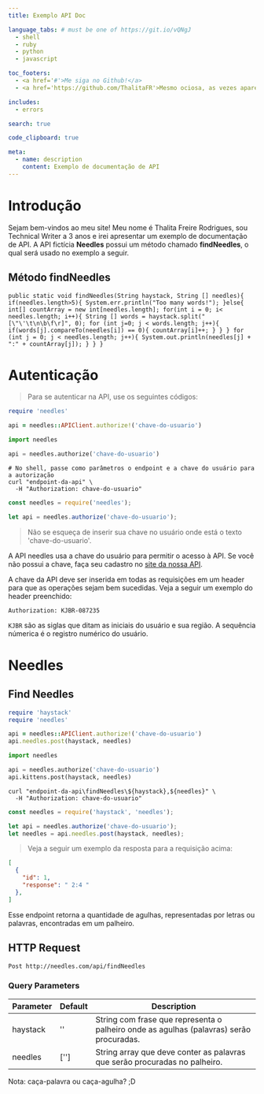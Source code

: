 ```yaml
---
title: Exemplo API Doc

language_tabs: # must be one of https://git.io/vQNgJ
  - shell
  - ruby
  - python
  - javascript

toc_footers:
  - <a href='#'>Me siga no Github!</a>
  - <a href='https://github.com/ThalitaFR'>Mesmo ociosa, as vezes apareço ;D </a>

includes:
  - errors

search: true

code_clipboard: true

meta:
  - name: description
    content: Exemplo de documentação de API
---
```


# Introdução

Sejam bem-vindos ao meu site! 
Meu nome é Thalita Freire Rodrigues, sou Technical Writer a 3 anos e irei apresentar um exemplo de documentação de API.
A API fictícia **Needles** possui um método chamado **findNeedles**, o qual será usado no exemplo a seguir.

## Método findNeedles

`
public static void findNeedles(String haystack, String [] needles){
  if(needles.length>5){
    System.err.println("Too many words!");
  }else{
    int[] countArray = new int[needles.length];
    for(int i = 0; i< needles.length; i++){
      String [] words = haystack.split("[\"\'\t\n\b\f\r]", 0);
        for (int j=0; j < words.length; j++){
          if(words[j].compareTo(needles[i]) == 0){
            countArray[i]++;
          }
        }
    }
    for (int j = 0; j < needles.length; j++){
      System.out.println(needles[j] + ":" + countArray[j]);
    }
  }
}
`

# Autenticação

> Para se autenticar na API, use os seguintes códigos:

```ruby
require 'needles'

api = needles::APIClient.authorize!('chave-do-usuario')
```

```python
import needles

api = needles.authorize('chave-do-usuario')
```

```shell
# No shell, passe como parâmetros o endpoint e a chave do usuário para a autorização
curl "endpoint-da-api" \
  -H "Authorization: chave-do-usuario"
```

```javascript
const needles = require('needles');

let api = needles.authorize('chave-do-usuario');
```

> Não se esqueça de inserir sua chave no usuário onde está o texto 'chave-do-usuario'.

A API needles usa a chave do usuário para permitir o acesso à API. Se você não possui a chave, faça seu cadastro no [site da nossa API](). 

A chave da API deve ser inserida em todas as requisições em um header para que as operações sejam bem sucedidas. Veja a seguir um exemplo do header preenchido:

`Authorization: KJBR-087235`

<aside class="notice">
<code>KJBR</code> são as siglas que ditam as iniciais do usuário e sua região. A sequência númerica é o registro numérico do usuário.
</aside>

# Needles

## Find Needles

```ruby
require 'haystack'
require 'needles'

api = needles::APIClient.authorize!('chave-do-usuario')
api.needles.post(haystack, needles)
```

```python
import needles

api = needles.authorize('chave-do-usuario')
api.kittens.post(haystack, needles)
```

```shell
curl "endpoint-da-api\findNeedles\${haystack},${needles}" \
  -H "Authorization: chave-do-usuario"
```

```javascript
const needles = require('haystack', 'needles');

let api = needles.authorize('chave-do-usuario');
let needles = api.needles.post(haystack, needles);
```

> Veja a seguir um exemplo da resposta para a requisição acima:

```json
[
  {
    "id": 1,
    "response": " 2:4 "
  },
]
```

Esse endpoint retorna a quantidade de agulhas, representadas por letras ou palavras, encontradas em um palheiro.

## HTTP Request

`Post http://needles.com/api/findNeedles`

### Query Parameters

Parameter | Default | Description
--------- | ------- | -----------
haystack | '' | String com frase que representa o palheiro onde as agulhas (palavras) serão procuradas.
needles | [''] | String array que deve conter as palavras que serão procuradas no palheiro.

<aside class="success">
Nota: caça-palavra ou caça-agulha? ;D
</aside>

